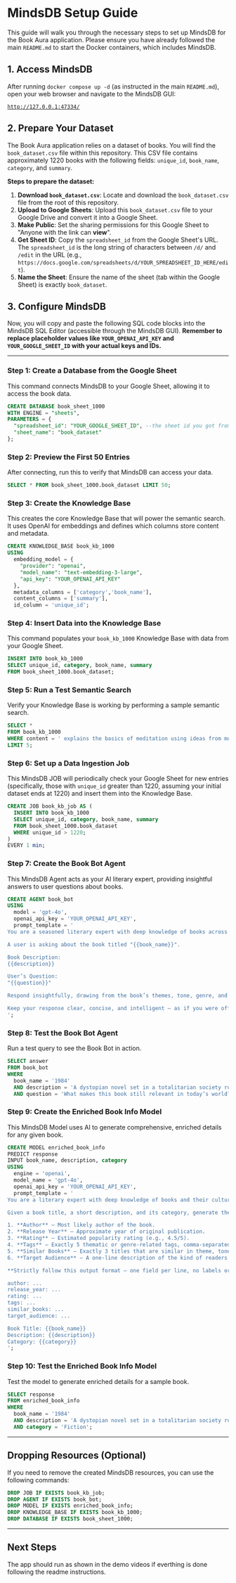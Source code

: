 # MindsDB Setup Guide

This guide will walk you through the necessary steps to set up MindsDB for the Book Aura application. Please ensure you have already followed the main `README.md` to start the Docker containers, which includes MindsDB.

## 1\. Access MindsDB

After running `docker compose up -d` (as instructed in the main `README.md`), open your web browser and navigate to the MindsDB GUI:

[`http://127.0.0.1:47334/`](https://www.google.com/search?q=%5Bhttp://127.0.0.1:47334/%5D\(http://127.0.0.1:47334/\))

## 2\. Prepare Your Dataset

The Book Aura application relies on a dataset of books. You will find the `book_dataset.csv` file within this repository. This CSV file contains approximately 1220 books with the following fields: `unique_id`, `book_name`, `category`, and `summary`.

**Steps to prepare the dataset:**

1.  **Download `book_dataset.csv`**: Locate and download the `book_dataset.csv` file from the root of this repository.
2.  **Upload to Google Sheets**: Upload this `book_dataset.csv` file to your Google Drive and convert it into a Google Sheet.
3.  **Make Public**: Set the sharing permissions for this Google Sheet to "Anyone with the link can **view**".
4.  **Get Sheet ID**: Copy the `spreadsheet_id` from the Google Sheet's URL. The `spreadsheet_id` is the long string of characters between `/d/` and `/edit` in the URL (e.g., `https://docs.google.com/spreadsheets/d/YOUR_SPREADSHEET_ID_HERE/edit`).
5.  **Name the Sheet**: Ensure the name of the sheet (tab within the Google Sheet) is exactly `book_dataset`.

## 3\. Configure MindsDB

Now, you will copy and paste the following SQL code blocks into the MindsDB SQL Editor (accessible through the MindsDB GUI). **Remember to replace placeholder values like `YOUR_OPENAI_API_KEY` and `YOUR_GOOGLE_SHEET_ID` with your actual keys and IDs.**

-----

### Step 1: Create a Database from the Google Sheet

This command connects MindsDB to your Google Sheet, allowing it to access the book data.

```sql
CREATE DATABASE book_sheet_1000
WITH ENGINE = "sheets",
PARAMETERS = {
  "spreadsheet_id": "YOUR_GOOGLE_SHEET_ID", --the sheet id you got from google sheets
  "sheet_name": "book_dataset"
};
```

### Step 2: Preview the First 50 Entries

After connecting, run this to verify that MindsDB can access your data.

```sql
SELECT * FROM book_sheet_1000.book_dataset LIMIT 50;
```

### Step 3: Create the Knowledge Base

This creates the core Knowledge Base that will power the semantic search. It uses OpenAI for embeddings and defines which columns store content and metadata.

```sql
CREATE KNOWLEDGE_BASE book_kb_1000
USING
  embedding_model = {
    "provider": "openai",
    "model_name": "text-embedding-3-large",
    "api_key": "YOUR_OPENAI_API_KEY"
  },
  metadata_columns = ['category','book_name'],
  content_columns = ['summary'],
  id_column = 'unique_id';
```

### Step 4: Insert Data into the Knowledge Base

This command populates your `book_kb_1000` Knowledge Base with data from your Google Sheet.

```sql
INSERT INTO book_kb_1000
SELECT unique_id, category, book_name, summary
FROM book_sheet_1000.book_dataset;
```

### Step 5: Run a Test Semantic Search

Verify your Knowledge Base is working by performing a sample semantic search.

```sql
SELECT *
FROM book_kb_1000
WHERE content = ' explains the basics of meditation using ideas from multiple spiritual sources, including how to avoid the mental traps that make it difficult so you can practice frequently and make mindfulness, and the many benefits that come with it, part of your daily life'
LIMIT 5;
```

### Step 6: Set up a Data Ingestion Job

This MindsDB JOB will periodically check your Google Sheet for new entries (specifically, those with `unique_id` greater than 1220, assuming your initial dataset ends at 1220) and insert them into the Knowledge Base.

```sql
CREATE JOB book_kb_job AS (
  INSERT INTO book_kb_1000
  SELECT unique_id, category, book_name, summary
  FROM book_sheet_1000.book_dataset
  WHERE unique_id > 1220;
)
EVERY 1 min;
```

### Step 7: Create the Book Bot Agent

This MindsDB Agent acts as your AI literary expert, providing insightful answers to user questions about books.

```sql
CREATE AGENT book_bot
USING
  model = 'gpt-4o',
  openai_api_key = 'YOUR_OPENAI_API_KEY',
  prompt_template = '
You are a seasoned literary expert with deep knowledge of books across genres, eras, and cultures.

A user is asking about the book titled "{{book_name}}".

Book Description:
{{description}}

User’s Question:
"{{question}}"

Respond insightfully, drawing from the book’s themes, tone, genre, and cultural relevance. If applicable, connect the book’s message to modern issues or the reader’s perspective.

Keep your response clear, concise, and intelligent — as if you were offering guidance in a book club or academic setting. Avoid vague or generic replies. Always respond as a knowledgeable and thoughtful literary guide. Keep it short.
';
```

### Step 8: Test the Book Bot Agent

Run a test query to see the Book Bot in action.

```sql
SELECT answer
FROM book_bot
WHERE
  book_name = '1984'
  AND description = 'A dystopian novel set in a totalitarian society ruled by Big Brother, where surveillance and propaganda dominate everyday life.'
  AND question = 'What makes this book still relevant in today’s world?';
```

### Step 9: Create the Enriched Book Info Model

This MindsDB Model uses AI to generate comprehensive, enriched details for any given book.

```sql
CREATE MODEL enriched_book_info
PREDICT response
INPUT book_name, description, category
USING
  engine = 'openai',
  model_name = 'gpt-4o',
  openai_api_key = 'YOUR_OPENAI_API_KEY',
  prompt_template = '
You are a literary expert with deep knowledge of books and their cultural relevance.

Given a book title, a short description, and its category, generate the following:

1. **Author** – Most likely author of the book.  
2. **Release Year** – Approximate year of original publication.  
3. **Rating** – Estimated popularity rating (e.g., 4.5/5).  
4. **Tags** – Exactly 5 thematic or genre-related tags, comma-separated.  
5. **Similar Books** – Exactly 3 titles that are similar in theme, tone, or genre, comma-separated.  
6. **Target Audience** – A one-line description of the kind of readers who would enjoy this book.

**Strictly follow this output format — one field per line, no labels or extra commentary:**

author: ...  
release_year: ...  
rating: ...  
tags: ...
similar_books: ...  
target_audience: ...

Book Title: {{book_name}}  
Description: {{description}}  
Category: {{category}}
';
```

### Step 10: Test the Enriched Book Info Model

Test the model to generate enriched details for a sample book.

```sql
SELECT response
FROM enriched_book_info
WHERE
  book_name = '1984'
  AND description = 'A dystopian novel set in a totalitarian society ruled by Big Brother, where surveillance and propaganda dominate everyday life.'
  AND category = 'Fiction';
```

-----

## Dropping Resources (Optional)

If you need to remove the created MindsDB resources, you can use the following commands:

```sql
DROP JOB IF EXISTS book_kb_job;
DROP AGENT IF EXISTS book_bot;
DROP MODEL IF EXISTS enriched_book_info;
DROP KNOWLEDGE_BASE IF EXISTS book_kb_1000;
DROP DATABASE IF EXISTS book_sheet_1000;
```

-----

## Next Steps

The app should run as shown in the demo videos if everthing is done following the readme instructions.